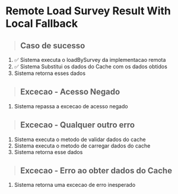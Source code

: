 # Remote Load Survey Result With Local Fallback

> ## Caso de sucesso
1. ✅ Sistema executa o loadBySurvey da implementacao remota
2. ✅ Sistema Substitui os dados do Cache com os dados obtidos
3. Sistema retorna esses dados

> ## Excecao - Acesso Negado
1. Sistema repassa a excecao de acesso negado

> ## Excecao - Qualquer outro erro
1. Sistema executa o metodo de validar dados do cache
2. Sistema executa o metodo de carregar dados do cache
3. Sistema retorna esse dados

> ## Excecao - Erro ao obter dados do Cache
1. Sistema retorna uma excecao de erro inesperado